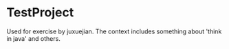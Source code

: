 TestProject
===========

Used for exercise by juxuejian. 
The context includes something about 'think in java' and others. 